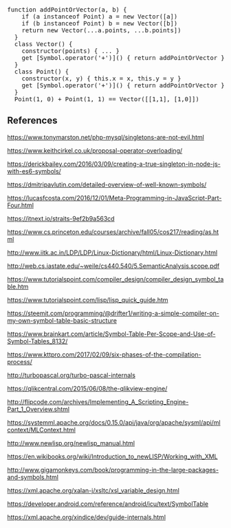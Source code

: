 <pre>
function addPointOrVector(a, b) {
    if (a instanceof Point) a = new Vector([a])
    if (b instanceof Point) b = new Vector([b])
    return new Vector(...a.points, ...b.points])
  }
  class Vector() {
    constructor(points) { ... }
    get [Symbol.operator('+')]() { return addPointOrVector }
  }
  class Point() {
    constructor(x, y) { this.x = x, this.y = y }
    get [Symbol.operator('+')]() { return addPointOrVector }
  }
  Point(1, 0) + Point(1, 1) == Vector([[1,1], [1,0]])
</pre>

## References

https://www.tonymarston.net/php-mysql/singletons-are-not-evil.html

https://www.keithcirkel.co.uk/proposal-operator-overloading/

https://derickbailey.com/2016/03/09/creating-a-true-singleton-in-node-js-with-es6-symbols/

https://dmitripavlutin.com/detailed-overview-of-well-known-symbols/

https://lucasfcosta.com/2016/12/01/Meta-Programming-in-JavaScript-Part-Four.html

https://itnext.io/straits-9ef2b9a563cd

https://www.cs.princeton.edu/courses/archive/fall05/cos217/reading/as.html

http://www.iitk.ac.in/LDP/LDP/Linux-Dictionary/html/Linux-Dictionary.html

http://web.cs.iastate.edu/~weile/cs440.540/5.SemanticAnalysis.scope.pdf

https://www.tutorialspoint.com/compiler_design/compiler_design_symbol_table.htm

https://www.tutorialspoint.com/lisp/lisp_quick_guide.htm

https://steemit.com/programming/@drifter1/writing-a-simple-compiler-on-my-own-symbol-table-basic-structure

https://www.brainkart.com/article/Symbol-Table-Per-Scope-and-Use-of-Symbol-Tables_8132/

https://www.kttpro.com/2017/02/09/six-phases-of-the-compilation-process/

http://turbopascal.org/turbo-pascal-internals

https://qlikcentral.com/2015/06/08/the-qlikview-engine/

http://flipcode.com/archives/Implementing_A_Scripting_Engine-Part_1_Overview.shtml

https://systemml.apache.org/docs/0.15.0/api/java/org/apache/sysml/api/mlcontext/MLContext.html

http://www.newlisp.org/newlisp_manual.html

https://en.wikibooks.org/wiki/Introduction_to_newLISP/Working_with_XML

http://www.gigamonkeys.com/book/programming-in-the-large-packages-and-symbols.html

https://xml.apache.org/xalan-j/xsltc/xsl_variable_design.html

https://developer.android.com/reference/android/icu/text/SymbolTable

https://xml.apache.org/xindice/dev/guide-internals.html